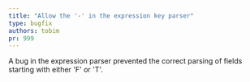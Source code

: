 ```yaml
---
title: "Allow the '-' in the expression key parser"
type: bugfix
authors: tobim
pr: 999
---
```


A bug in the expression parser prevented the correct parsing of fields starting
with either 'F' or 'T'.
